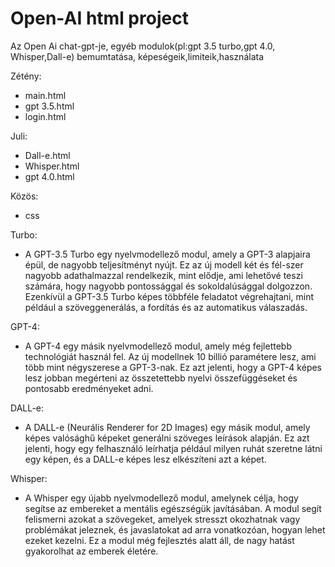 # Open-AI html project
Az Open Ai chat-gpt-je, egyéb modulok(pl:gpt 3.5 turbo,gpt 4.0, Whisper,Dall-e) bemumtatása, képeségeik,limiteik,használata

Zétény:
  - main.html
  - gpt 3.5.html
  - login.html
 
 Juli:
  - Dall-e.html
  - Whisper.html
  - gpt 4.0.html

Közös:
  - css

Turbo:
  - A GPT-3.5 Turbo egy nyelvmodellező modul, amely a GPT-3 alapjaira épül, de nagyobb teljesítményt nyújt. Ez az új modell két és fél-szer nagyobb adathalmazzal rendelkezik, mint elődje, ami lehetővé teszi számára, hogy nagyobb pontossággal és sokoldalúsággal dolgozzon. Ezenkívül a GPT-3.5 Turbo képes többféle feladatot végrehajtani, mint például a szöveggenerálás, a fordítás és az automatikus válaszadás.

GPT-4:
  - A GPT-4 egy másik nyelvmodellező modul, amely még fejlettebb technológiát használ fel. Az új modellnek 10 billió paramétere lesz, ami több mint négyszerese a GPT-3-nak. Ez azt jelenti, hogy a GPT-4 képes lesz jobban megérteni az összetettebb nyelvi összefüggéseket és pontosabb eredményeket adni.

DALL-e:
  - A DALL-e (Neurális Renderer for 2D Images) egy másik modul, amely képes valósághű képeket generálni szöveges leírások alapján. Ez azt jelenti, hogy egy felhasználó leírhatja például milyen ruhát szeretne látni egy képen, és a DALL-e képes lesz elkészíteni azt a képet.

Whisper:
  - A Whisper egy újabb nyelvmodellező modul, amelynek célja, hogy segítse az embereket a mentális egészségük javításában. A modul segít felismerni azokat a szövegeket, amelyek stresszt okozhatnak vagy problémákat jeleznek, és javaslatokat ad arra vonatkozóan, hogyan lehet ezeket kezelni. Ez a modul még fejlesztés alatt áll, de nagy hatást gyakorolhat az emberek életére.